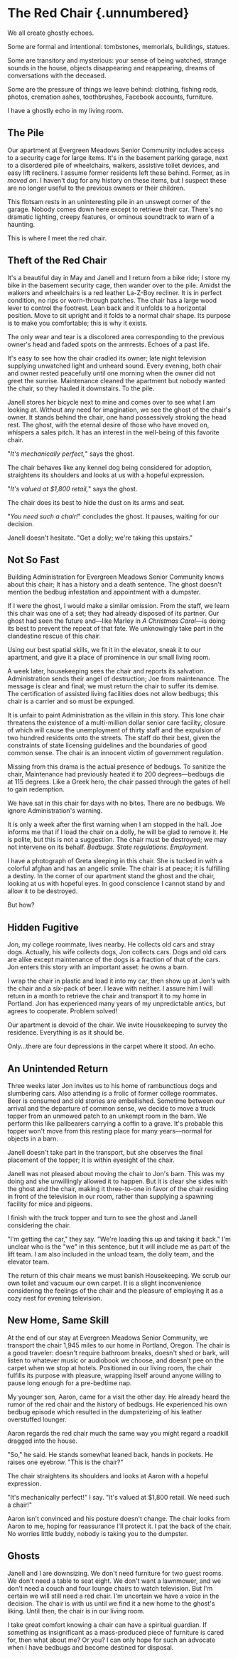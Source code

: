 # The Red Chair {.unnumbered}

We all create ghostly echoes.

Some are formal and intentional: tombstones, memorials, buildings, statues.

Some are transitory and mysterious: your sense of being watched, strange sounds in the house, objects disappearing and reappearing, dreams of conversations with the deceased.

Some are the pressure of things we leave behind: clothing, fishing rods, photos, cremation ashes, toothbrushes, Facebook accounts, furniture.

I have a ghostly echo in my living room.

## The Pile

Our apartment at Evergreen Meadows Senior Community includes access to a security cage for large items. It's in the basement parking garage, next to a disordered pile of wheelchairs, walkers, assistive toilet devices, and easy lift recliners. I assume former residents left these behind. Former, as in *moved on*. I haven't dug for any history on these items, but I suspect these are no longer useful to the previous owners or their children.

This flotsam rests in an uninteresting pile in an unswept corner of the garage. Nobody comes down here except to retrieve their car. There's no dramatic lighting, creepy features, or ominous soundtrack to warn of a haunting.

This is where I meet the red chair.

## Theft of the Red Chair

It's a beautiful day in May and Janell and I return from a bike ride; I store my bike in the basement security cage, then wander over to the pile. Amidst the walkers and wheelchairs is a red leather La-Z-Boy recliner. It is in perfect condition, no rips or worn-through patches. The chair has a large wood lever to control the footrest. Lean back and it unfolds to a horizontal position. Move to sit upright and it folds to a normal chair shape. Its purpose is to make you comfortable; this is why it exists.

The only wear and tear is a discolored area corresponding to the previous owner's head and faded spots on the armrests. Echoes of a past life.

It's easy to see how the chair cradled its owner; late night television supplying unwatched light and unheard sound. Every evening, both chair and owner rested peacefully until one morning when the owner did not greet the sunrise. Maintenance cleaned the apartment but nobody wanted the chair, so they hauled it downstairs. To the pile.

Janell stores her bicycle next to mine and comes over to see what I am looking at. Without any need for imagination, we see the ghost of the chair's owner. It stands behind the chair, one hand possessively stroking the head rest. The ghost, with the eternal desire of those who have moved on, whispers a sales pitch. It has an interest in the well-being of this favorite chair.

"*It's mechanically perfect,*" says the ghost.

The chair behaves like any kennel dog being considered for adoption, straightens its shoulders and looks at us with a hopeful expression.

"*It's valued at \$1,800 retail,*" says the ghost.

The chair does its best to hide the dust on its arms and seat.

"*You need such a chair!*" concludes the ghost. It pauses, waiting for our decision.

Janell doesn't hesitate. "Get a dolly; we're taking this upstairs."

## Not So Fast

Building Administration for Evergreen Meadows Senior Community knows about this chair; It has a history and a death sentence. The ghost doesn't mention the bedbug infestation and appointment with a dumpster.

If I were the ghost, I would make a similar omission. From the staff, we learn this chair was one of a set; they had already disposed of its partner. Our ghost had seen the future and—like Marley in *A Christmas Carol*—is doing its best to prevent the repeat of that fate. We unknowingly take part in the clandestine rescue of this chair.

Using our best spatial skills, we fit it in the elevator, sneak it to our apartment, and give it a place of prominence in our small living room.

A week later, housekeeping sees the chair and reports its salvation. Administration sends their angel of destruction; Joe from maintenance. The message is clear and final; we must return the chair to suffer its demise. The certification of assisted living facilities does not allow bedbugs; this chair is a carrier and so must be expunged.

It is unfair to paint Administration as the villain in this story. This lone chair threatens the existence of a multi-million dollar senior care facility, closure of which will cause the unemployment of thirty staff and the expulsion of two hundred residents onto the streets. The staff do their best, given the constraints of state licensing guidelines and the boundaries of good common sense. The chair is an innocent victim of government regulation.

Missing from this drama is the actual presence of bedbugs. To sanitize the chair, Maintenance had previously heated it to 200 degrees—bedbugs die at 115 degrees. Like a Greek hero, the chair passed through the gates of hell to gain redemption.

We have sat in this chair for days with no bites. There are no bedbugs. We ignore Administration's warning.

It is only a week after the first warning when I am stopped in the hall. Joe informs me that if I load the chair on a dolly, he will be glad to remove it. He is polite, but this is not a suggestion. The chair must be destroyed; we may not intervene on its behalf. *Bedbugs. State regulations. Employment.*

I have a photograph of Greta sleeping in this chair. She is tucked in with a colorful afghan and has an angelic smile. The chair is at peace; it is fulfilling a destiny. In the corner of our apartment stand the ghost and the chair, looking at us with hopeful eyes. In good conscience I cannot stand by and allow it to be destroyed.

But how?

## Hidden Fugitive

Jon, my college roommate, lives nearby. He collects old cars and stray dogs. Actually, his wife collects dogs, Jon collects cars. Dogs and old cars are alike except maintenance of the dogs is a fraction of that of the cars. Jon enters this story with an important asset: he owns a barn.

I wrap the chair in plastic and load it into my car, then show up at Jon's with the chair and a six-pack of beer. I leave with neither. I assure him I will return in a month to retrieve the chair and transport it to my home in Portland. Jon has experienced many years of my unpredictable antics, but agrees to cooperate. Problem solved!

Our apartment is devoid of the chair. We invite Housekeeping to survey the residence. Everything is as it should be.

Only...there are four depressions in the carpet where it stood. An echo.

## An Unintended Return

Three weeks later Jon invites us to his home of rambunctious dogs and slumbering cars. Also attending is a frolic of former college roommates. Beer is consumed and old stories are embellished. Sometime between our arrival and the departure of common sense, we decide to move a truck topper from an unmowed patch to an unkempt room in the barn. We perform this like pallbearers carrying a coffin to a grave. It's probable this topper won't move from this resting place for many years—normal for objects in a barn.

Janell doesn't take part in the transport, but she observes the final placement of the topper; It is within eyesight of the chair.

Janell was not pleased about moving the chair to Jon's barn. This was my doing and she unwillingly allowed it to happen. But it is clear she sides with the ghost and the chair, making it three-to-one in favor of the chair residing in front of the television in our room, rather than supplying a spawning facility for mice and pigeons.

I finish with the truck topper and turn to see the ghost and Janell considering the chair.

"I'm getting the car," they say. "We're loading this up and taking it back." I'm unclear who is the "we" in this sentence, but it will include me as part of the lift team. I am also included in the unload team, the dolly team, and the elevator team.

The return of this chair means we must banish Housekeeping. We scrub our own toilet and vacuum our own carpet. It is a slight inconvenience considering the feelings of the chair and the pleasure of employing it as a cozy nest for evening television.

## New Home, Same Skill

At the end of our stay at Evergreen Meadows Senior Community, we transport the chair 1,945 miles to our home in Portland, Oregon. The chair is a good traveler: doesn't require bathroom breaks, doesn't shed or bark, will listen to whatever music or audiobook we choose, and doesn't pee on the carpet when we stop at hotels. Positioned in our living room, the chair fulfills its purpose with pleasure, wrapping itself around anyone willing to pause long enough for a pre-bedtime nap.

My younger son, Aaron, came for a visit the other day. He already heard the rumor of the red chair and the history of bedbugs. He experienced his own bedbug episode which resulted in the dumpsterizing of his leather overstuffed lounger.

Aaron regards the red chair much the same way you might regard a roadkill dragged into the house.

"So," he said. He stands somewhat leaned back, hands in pockets. He raises one eyebrow. "This is the chair?"

The chair straightens its shoulders and looks at Aaron with a hopeful expression.

"It's mechanically perfect!" I say. "It's valued at \$1,800 retail. We need such a chair!"

Aaron isn't convinced and his posture doesn't change. The chair looks from Aaron to me, hoping for reassurance I'll protect it. I pat the back of the chair. No worries little buddy, nobody is taking you to the dumpster.

## Ghosts

Janell and I are downsizing. We don't need furniture for two guest rooms. We don't need a table to seat eight. We don't want a lawnmower, and we don't need a couch and four lounge chairs to watch television. But I'm certain we will still need a red chair. I'm uncertain we have a voice in the decision. The chair is with us until we find it a new home to the ghost's liking. Until then, the chair is in our living room.

I take great comfort knowing a chair can have a spiritual guardian. If something as insignificant as a mass-produced piece of furniture is cared for, then what about me? Or you? I can only hope for such an advocate when I have bedbugs and become destined for disposal.
